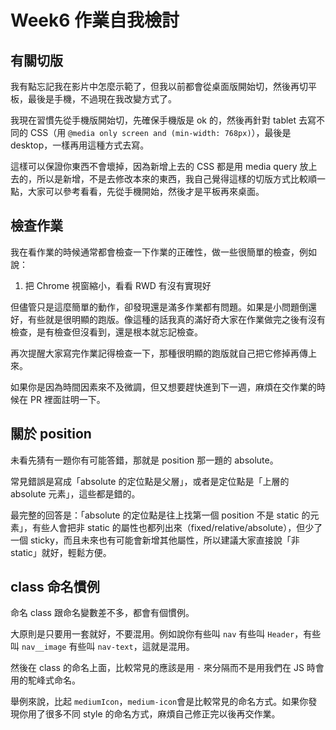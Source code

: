 # Week6 作業自我檢討

## 有關切版

我有點忘記我在影片中怎麼示範了，但我以前都會從桌面版開始切，然後再切平板，最後是手機，不過現在我改變方式了。

我現在習慣先從手機版開始切，先確保手機版是 ok 的，然後再針對 tablet 去寫不同的 CSS（用 `@media only screen and (min-width: 768px)`），最後是 desktop，一樣再用這種方式去寫。

這樣可以保證你東西不會壞掉，因為新增上去的 CSS 都是用 media query 放上去的，所以是新增，不是去修改本來的東西，我自己覺得這樣的切版方式比較順一點，大家可以參考看看，先從手機開始，然後才是平板再來桌面。

## 檢查作業

我在看作業的時候通常都會檢查一下作業的正確性，做一些很簡單的檢查，例如說：

1. 把 Chrome 視窗縮小，看看 RWD 有沒有實現好

但儘管只是這麼簡單的動作，卻發現還是滿多作業都有問題。如果是小問題倒還好，有些就是很明顯的跑版。像這種的話我真的滿好奇大家在作業做完之後有沒有檢查，是有檢查但沒看到，還是根本就忘記檢查。

再次提醒大家寫完作業記得檢查一下，那種很明顯的跑版就自己把它修掉再傳上來。

如果你是因為時間因素來不及微調，但又想要趕快進到下一週，麻煩在交作業的時候在 PR 裡面註明一下。

## 關於 position

未看先猜有一題你有可能答錯，那就是 position 那一題的 absolute。

常見錯誤是寫成「absolute 的定位點是父層」，或者是定位點是「上層的 absolute 元素」，這些都是錯的。

最完整的回答是：「absolute 的定位點是往上找第一個 position 不是 static 的元素」，有些人會把非 static 的屬性也都列出來（fixed/relative/absolute），但少了一個 sticky，而且未來也有可能會新增其他屬性，所以建議大家直接說「非 static」就好，輕鬆方便。

## class 命名慣例

命名 class 跟命名變數差不多，都會有個慣例。

大原則是只要用一套就好，不要混用。例如說你有些叫 `nav` 有些叫 `Header`，有些叫 `nav__image` 有些叫 `nav-text`，這就是混用。

然後在 class 的命名上面，比較常見的應該是用 `-` 來分隔而不是用我們在 JS 時會用的駝峰式命名。

舉例來說，比起 `mediumIcon`，`medium-icon`會是比較常見的命名方式。如果你發現你用了很多不同 style 的命名方式，麻煩自己修正完以後再交作業。
